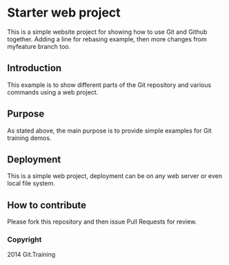 # Starter web project

This is a simple website project for 
showing how to use Git and Github together.
Adding a line for rebasing example, then more changes from myfeature branch too.

## Introduction

This example is to show different parts
of the Git repository and various commands
using a web project.

## Purpose

As stated above, the main purpose is to
provide simple examples for Git training 
demos.

## Deployment

This is a simple web project, deployment
can be on any web server or even local
file system.

## How to contribute

Please fork this repository and then issue Pull Requests for review.

### Copyright

2014 Git.Training